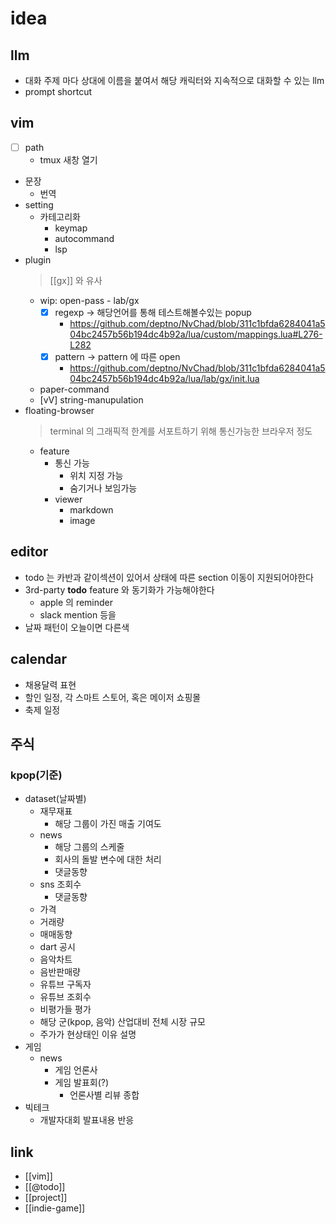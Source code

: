 # idea
## llm
- 대화 주제 마다 상대에 이름을 붙여서 해당 캐릭터와 지속적으로 대화할 수 있는 llm
- prompt shortcut

## vim 
  - [ ] path
    - tmux 새창 열기
  - 문장
    - 번역
  - setting
    - 카테고리화
      - keymap
      - autocommand
      - lsp
  - plugin
    > [[gx]] 와 유사
    - wip: open-pass - lab/gx
      - [X] regexp -> 해당언어를 통해 테스트해볼수있는 popup
        + https://github.com/deptno/NvChad/blob/311c1bfda6284041a504bc2457b56b194dc4b92a/lua/custom/mappings.lua#L276-L282
      - [X] pattern -> pattern 에 따른 open
        + https://github.com/deptno/NvChad/blob/311c1bfda6284041a504bc2457b56b194dc4b92a/lua/lab/gx/init.lua
    - paper-command
    - [vV] string-manupulation
  - floating-browser
    > terminal 의 그래픽적 한계를 서포트하기 위해 통신가능한 브라우저 정도
    - feature
      - 통신 가능
        - 위치 지정 가능
        - 숨기거나 보임가능
      - viewer
        - markdown
        - image

## editor
  - todo 는 카반과 같이섹션이 있어서 상태에 따른 section 이동이 지원되어야한다
  - 3rd-party **todo** feature 와 동기화가 가능해야한다
    - apple 의 reminder
    - slack mention 등을
  - 날짜 패턴이 오늘이면 다른색

## calendar
  - 채용달력 표현
  - 할인 일정,  각 스마트 스토어,  혹은 메이저 쇼핑몰
  - 축제 일정

## 주식
### kpop(기준)
  - dataset(날짜별)
    - 재무재표
      - 해당 그룹이 가진 매출 기여도
    - news
      - 해당 그룹의 스케줄
      - 회사의 돌발 변수에 대한 처리
      - 댓글동향
    - sns 조회수
      - 댓글동향
    - 가격
    - 거래량
    - 매매동향
    - dart 공시
    - 음악차트
    - 음반판매량
    - 유튜브 구독자
    - 유튜브 조회수
    - 비평가들 평가
    - 해당 군(kpop, 음악) 산업대비 전체 시장 규모
    - 주가가 현상태인 이유 설명
- 게임
  - news
    - 게임 언론사
    - 게임 발표회(?)
      - 언론사별 리뷰 종합
- 빅테크
  - 개발자대회 발표내용 반응

## link
- [[vim]]
- [[@todo]]
- [[project]]
- [[indie-game]]
